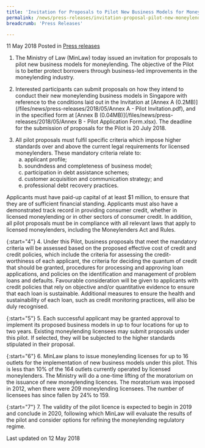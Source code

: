 ```yaml
---
title: 'Invitation for Proposals to Pilot New Business Models for Moneylending'
permalink: /news/press-releases/invitation-proposal-pilot-new-moneylending-business-models/
breadcrumb: 'Press Releases'

---
```



11 May 2018 Posted in [Press releases](/news/press-releases)


1. The Ministry of Law (MinLaw) today issued an invitation for proposals to pilot new business models for moneylending. The objective of the Pilot is to better protect borrowers through business-led improvements in the moneylending industry.

 

2. Interested participants can submit proposals on how they intend to conduct their new moneylending business models in Singapore with reference to the conditions laid out in the Invitation at [Annex A (0.2MB)](/files/news/press-releases/2018/05/Annex A - Pilot Invitation.pdf), and in the specified form at [Annex B (0.04MB)](/files/news/press-releases/2018/05/Annex B - Pilot Application Form.xlsx). The deadline for the submission of proposals for the Pilot is 20 July 2018.

 
<ol start="3">
<li>All pilot proposals must fulfil specific criteria which impose higher standards over and above the current legal requirements for licensed moneylenders. These mandatory criteria relate to:
 
<ol style="list-style-type: lower-alpha;">
<li>applicant profile;</li>
 <li>soundndess and completeness of business model;</li>
 <li>participation in debt assistance schemes;</li>
 <li>customer acquisition and communication strategy; and</li>
 <li>professional debt recovery practices.</li>
 </ol>
 </li>
</ol>

Applicants must have paid-up capital of at least $1 million, to ensure that they are of sufficient financial standing. Applicants must also have a demonstrated track record in providing consumer credit, whether in licensed moneylending or in other sectors of consumer credit. In addition, all pilot proposals must be in compliance with all relevant laws that apply to licensed moneylenders, including the Moneylenders Act and Rules.

{:start="4"}
4. Under this Pilot, business proposals that meet the mandatory criteria will be assessed based on the proposed effective cost of credit and credit policies, which include the criteria for assessing the credit-worthiness of each applicant, the criteria for deciding the quantum of credit that should be granted, procedures for processing and approving loan applications, and policies on the identification and management of problem loans and defaults. Favourable consideration will be given to applicants with credit policies that rely on objective and/or quantitative evidence to ensure that each loan is sustainable. Additional measures to ensure the health and sustainability of each loan, such as credit monitoring practices, will also be duly recognised.

{:start="5"}
5. Each successful applicant may be granted approval to implement its proposed business models in up to four locations for up to two years. Existing moneylending licensees may submit proposals under this pilot. If selected, they will be subjected to the higher standards stipulated in their proposal.  

{:start="6"}
6. MinLaw plans to issue moneylending licenses for up to 16 outlets for the implementation of new business models under this pilot. This is less than 10% of the 164 outlets currently operated by licensed moneylenders. The Ministry will do a one-time lifting of the moratorium on the issuance of new moneylending licences. The moratorium was imposed in 2012, when there were 209 moneylending licensees. The number of licensees has since fallen by 24% to 159.      


{:start="7"}
7. The validity of the pilot licence is expected to begin in 2019 and conclude in 2020, following which MinLaw will evaluate the results of the pilot and consider options for refining the moneylending regulatory regime.  
  

<p class="right-side-updated">Last updated on 12 May 2018</p>
